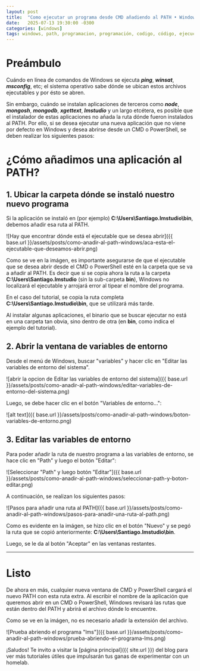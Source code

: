 ```yaml
---
layout: post
title:  "Como ejecutar un programa desde CMD añadiendo al PATH • Windows"
date:   2025-07-13 19:30:00 -0300
categories: [windows]
tags: windows, path, programacion, programación, codigo, código, ejecucion, ejecución, cmd, powershell, consola, ejecutar, programa, app
---
```


# Preámbulo

Cuándo en línea de comandos de Windows se ejecuta ***ping***, ***winsat***, ***msconfig***, etc; el sistema operativo sabe dónde se ubican estos archivos ejecutables y por ésto se abren.

Sin embargo, cuándo se instalan aplicaciones de terceros como ***node***, ***mongosh***, ***mongodb***, ***xgettext***, ***lmstudio*** y un largo etcétera, es posible que el instalador de estas aplicaciones no añada la ruta dónde fueron instalados al PATH. Por ello, si se desea ejecutar una nueva aplicación que no viene por defecto en Windows y desea abrirse desde un CMD o PowerShell, se deben realizar los siguientes pasos:

# ¿Cómo añadimos una aplicación al PATH?

## 1. Ubicar la carpeta dónde se instaló nuestro nuevo programa

Si la aplicación se instaló en (por ejemplo) **C:\Users\Santiago\.lmstudio\bin**, debemos añadir esa ruta al PATH.

![Hay que encontrar dónde está el ejecutable que se desea abrir]({{ base.url }}/assets/posts/como-anadir-al-path-windows/aca-esta-el-ejecutable-que-deseamos-abrir.png)

Como se ve en la imágen, es importante asegurarse de que el ejecutable que se desea abrir desde el CMD o PowerShell esté en la carpeta que se va a añadir al PATH. Es decir que si se copia ahora la ruta a la carpeta **C:\Users\Santiago\.lmstudio** (sin la sub-carpeta **bin**), Windows no localizará el ejecutable y arrojará error al tipear el nombre del programa.

En el caso del tutorial, se copia la ruta completa **C:\Users\Santiago\.lmstudio\bin**, que se utilizará más tarde.

Al instalar algunas aplicaciones, el binario que se buscar ejecutar no está en una carpeta tan obvia, sino dentro de otra (en **bin**, como indica el ejemplo del tutorial).

## 2. Abrir la ventana de variables de entorno

Desde el menú de Windows, buscar "variables" y hacer clic en "Editar las variables de entorno del sistema".

![abrir la opcion de Editar las variables de entorno del sistema]({{ base.url }}/assets/posts/como-anadir-al-path-windows/editar-variables-de-entorno-del-sistema.png)

Luego, se debe hacer clic en el botón "Variables de entorno...":

![alt text]({{ base.url }}/assets/posts/como-anadir-al-path-windows/boton-variables-de-entorno.png)

## 3. Editar las variables de entorno

Para poder añadir la ruta de nuestro programa a las variables de entorno, se hace clic en "Path" y luego el botón "Editar":

![Seleccionar "Path" y luego botón "Editar"]({{ base.url }}/assets/posts/como-anadir-al-path-windows/seleccionar-path-y-boton-editar.png)

A continuación, se realizan los siguientes pasos:

![Pasos para añadir una ruta al PATH]({{ base.url }}/assets/posts/como-anadir-al-path-windows/pasos-para-anadir-una-ruta-al-path.png)

Como es evidente en la imágen, se hizo clic en el botón "Nuevo" y se pegó la ruta que se copió anteriormente: **C:\Users\Santiago\.lmstudio\bin**.

Luego, se le da al botón "Aceptar" en las ventanas restantes.

---

# Listo

De ahora en más, cualquier nueva ventana de CMD y PowerShell cargará el nuevo PATH con esta ruta extra. Al escribir el nombre de la aplicación que queremos abrir en un CMD o PowerShell, Windows revisará las rutas que están dentro del PATH y abrirá el archivo dónde lo encuentre.

Como se ve en la imágen, no es necesario añadir la extensión del archivo.

![Prueba abriendo el programa "lms"]({{ base.url }}/assets/posts/como-anadir-al-path-windows/prueba-abriendo-el-programa-lms.png)

¡Saludos! Te invito a visitar la [página principal]({{ site.url }}) del blog para ver más tutoriales útiles que impulsarán tus ganas de experimentar con un homelab.